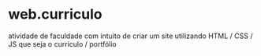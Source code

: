 # web.curriculo
atividade de faculdade com intuito de criar um site utilizando HTML / CSS / JS que seja o currículo / portfólio
